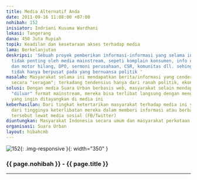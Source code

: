 ```yaml
---
title: Media Alternatif Anda
date: 2011-09-16 11:08:00 +07:00
nohibah: 152
inisiator: Indriani Kusuma Wardhani
lokasi: Tangerang
dana: 450 Juta Rupiah
topik: Keadilan dan kesetaraan akses terhadap media
lama: Berkelanjutan
deskripsi: 'Sebuah proyek pemberikan informasi-informasi yang selama ini dianggap
  tidak penting oleh media mainstream, sepeti komplain konsumen, info orang, mobil,
  dan motor hilang, DPO, sermoni perusahaan, CSR, komunitas dll. sehingga pemberitaan
  tidak hanya berpusat pada yang bernuansa politik '
masalah: Masyarakat selama ini mendapatkan berita/informasi yang cenderung dikemas
  secara "seragam"; terkadang tendensius hanya dari ranah politik, ekonomi, dan hukum
solusi: Dengan media Suara Urban berbasis web, masyarakat selain mendapatkan informasi
  "diluar" format mainstream, mereka bisa terlibat langsung dengan mengirim berita/informasi
  yang ingin ditayangkan di media ini
keberhasilan: Dari tingkat ketertarikan masyarakat terhadap media ini yang dapat dipantau
  dari tingginya keterlibatan mereka dalam memberi informasi atau berbagi informasi
  tersebut lewat media sosial (FB/Twitter)
diuntungkan: Masyarakat Indonesia secara umum dan masyarakat perkotaan secara khusus
organisasi: Suara Urban
layout: hibahcmb
---
```


![152](/static/img/hibahcmb/152.png){: .img-responsive }{: width="350" }

### {{ page.nohibah }} - {{ page.title }}

---
